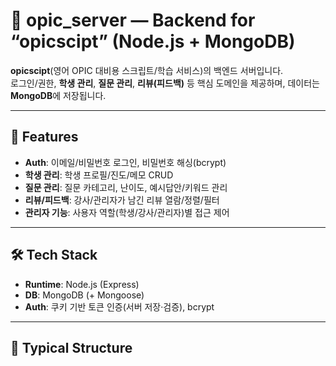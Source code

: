 # 🧩 opic_server — Backend for “opicscipt” (Node.js + MongoDB)

**opicscipt**(영어 OPIC 대비용 스크립트/학습 서비스)의 백엔드 서버입니다.  
로그인/권한, **학생 관리**, **질문 관리**, **리뷰(피드백)** 등 핵심 도메인을 제공하며, 데이터는 **MongoDB**에 저장됩니다.

---

## 🚀 Features
- **Auth**: 이메일/비밀번호 로그인, 비밀번호 해싱(bcrypt)
- **학생 관리**: 학생 프로필/진도/메모 CRUD
- **질문 관리**: 질문 카테고리, 난이도, 예시답안/키워드 관리
- **리뷰/피드백**: 강사/관리자가 남긴 리뷰 열람/정렬/필터
- **관리자 기능**: 사용자 역할(학생/강사/관리자)별 접근 제어

---

## 🛠 Tech Stack
- **Runtime**: Node.js (Express)
- **DB**: MongoDB (+ Mongoose)
- **Auth**: 쿠키 기반 토큰 인증(서버 저장·검증), bcrypt

---

## 📂 Typical Structure
